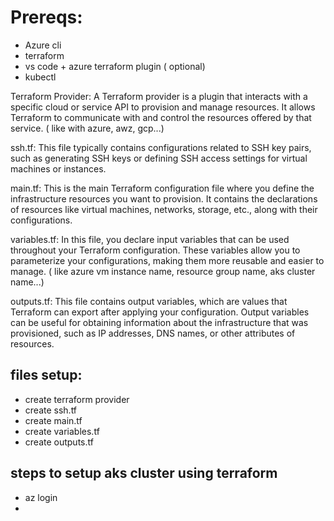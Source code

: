 # Prereqs:
 - Azure cli
 - terraform
 - vs code + azure terraform plugin ( optional)
 - kubectl

Terraform Provider: A Terraform provider is a plugin that interacts with a specific cloud or service API to provision and manage resources. It allows Terraform to communicate with and control the resources offered by that service. ( like with azure, awz, gcp...)

ssh.tf: This file typically contains configurations related to SSH key pairs, such as generating SSH keys or defining SSH access settings for virtual machines or instances.

main.tf: This is the main Terraform configuration file where you define the infrastructure resources you want to provision. It contains the declarations of resources like virtual machines, networks, storage, etc., along with their configurations.


variables.tf: In this file, you declare input variables that can be used throughout your Terraform configuration. These variables allow you to parameterize your configurations, making them more reusable and easier to manage. ( like azure vm instance name, resource group name, aks cluster name...)

outputs.tf: This file contains output variables, which are values that Terraform can export after applying your configuration. Output variables can be useful for obtaining information about the infrastructure that was provisioned, such as IP addresses, DNS names, or other attributes of resources.

## files setup:

 - create terraform provider 
 - create ssh.tf 
 - create main.tf 
 - create variables.tf 
 - create outputs.tf 


## steps to setup aks cluster using terraform

- az login
- 